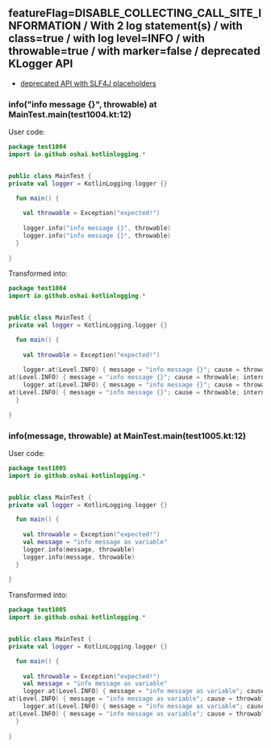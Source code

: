 ## featureFlag=DISABLE_COLLECTING_CALL_SITE_INFORMATION / With 2 log statement(s) / with class=true / with log level=INFO / with throwable=true / with marker=false / deprecated KLogger API

* [deprecated API with SLF4J placeholders](deprecated-slf4j-placeholders.md)

###  info("info message {}", throwable) at MainTest.main(test1004.kt:12)

User code:
```kotlin
package test1004
import io.github.oshai.kotlinlogging.*


public class MainTest {
private val logger = KotlinLogging.logger {}

  fun main() {
    
    val throwable = Exception("expected!")
    
    logger.info("info message {}", throwable)
    logger.info("info message {}", throwable)
  }
  
}


```
  
Transformed into:
```kotlin
package test1004
import io.github.oshai.kotlinlogging.*


public class MainTest {
private val logger = KotlinLogging.logger {}

  fun main() {
    
    val throwable = Exception("expected!")
    
    logger.at(Level.INFO) { message = "info message {}"; cause = throwable; internalCompilerData = KLoggingEventBuilder.InternalCompilerData(messageTemplate = ""info message {}"")
at(Level.INFO) { message = "info message {}"; cause = throwable; internalCompilerData = KLoggingEventBuilder.InternalCompilerData(messageTemplate = ""info message {}"")
    logger.at(Level.INFO) { message = "info message {}"; cause = throwable; internalCompilerData = KLoggingEventBuilder.InternalCompilerData(messageTemplate = ""info message {}"")
at(Level.INFO) { message = "info message {}"; cause = throwable; internalCompilerData = KLoggingEventBuilder.InternalCompilerData(messageTemplate = ""info message {}"")
  }
  
}


```

###  info(message, throwable) at MainTest.main(test1005.kt:12)

User code:
```kotlin
package test1005
import io.github.oshai.kotlinlogging.*


public class MainTest {
private val logger = KotlinLogging.logger {}

  fun main() {
    
    val throwable = Exception("expected!")
    val message = "info message as variable"
    logger.info(message, throwable)
    logger.info(message, throwable)
  }
  
}


```
  
Transformed into:
```kotlin
package test1005
import io.github.oshai.kotlinlogging.*


public class MainTest {
private val logger = KotlinLogging.logger {}

  fun main() {
    
    val throwable = Exception("expected!")
    val message = "info message as variable"
    logger.at(Level.INFO) { message = "info message as variable"; cause = throwable; internalCompilerData = KLoggingEventBuilder.InternalCompilerData(messageTemplate = "message")
at(Level.INFO) { message = "info message as variable"; cause = throwable; internalCompilerData = KLoggingEventBuilder.InternalCompilerData(messageTemplate = "message")
    logger.at(Level.INFO) { message = "info message as variable"; cause = throwable; internalCompilerData = KLoggingEventBuilder.InternalCompilerData(messageTemplate = "message")
at(Level.INFO) { message = "info message as variable"; cause = throwable; internalCompilerData = KLoggingEventBuilder.InternalCompilerData(messageTemplate = "message")
  }
  
}


```
